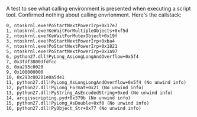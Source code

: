 A test to see what calling environment is presented when executing a 
script tool. Confirmed nothing about calling envrionment. Here's the 
callstack:

    0, ntoskrnl.exe!PoStartNextPowerIrp+0x17e7
    1, ntoskrnl.exe!KeWaitForMultipleObjects+0xf5d
    2, ntoskrnl.exe!KeWaitForMutexObject+0x19f
    3, ntoskrnl.exe!PoStartNextPowerIrp+0xba4
    4, ntoskrnl.exe!PoStartNextPowerIrp+0x1821
    5, ntoskrnl.exe!PoStartNextPowerIrp+0x1a97
    6, python27.dll!PyLong_AsLongLongAndOverflow+0x5f4
    7, 0x3fdf38003fdfcc
    8, 0xa293c0020
    9, 0x100000000
    10, 0x293c00201e0a5de1
    11, python27.dll!PyLong_AsLongLongAndOverflow+0x5f4 (No unwind info)
    12, python27.dll!PyLong_Format+0x21 (No unwind info)
    13, python27.dll!PyString_AsEncodedString+0xed (No unwind info)
    14, arcgisscripting.pyd+0x379b (No unwind info)
    15, python27.dll!PyLong_AsDouble+0xf0 (No unwind info)
    16, python27.dll!PyObject_Str+0x77 (No unwind info)
